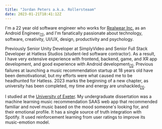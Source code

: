 ```yaml
---
title: "Jordan Peters a.k.a. Rollersteaam"
date: 2023-01-21T18:41:12Z
---
```


I'm a 22 year old software engineer who works for [Realwear Inc.](https://www.realwear.com/) as an Android Engineer<sub>[[1]](../../blogs/whoami/)</sub>, and I'm fanatically passionate about technology, software, creativity, UI/UX, design, productivity and psychology.

Previously Senior Unity Developer at SimplyVideo and Senior Full Stack Developer at Hatless Studios (student-led software contractor). As a result, I have very extensive experience with frontend, backend, game, and XR app development, and good experience with Android development<sub>[[1]](../../blogs/whoami/)</sub>. Previous failures at launching a music recommendation startup at 18 years old have been demotivational, but my efforts were what caused me to be headhunted for Hatless. 2023 marks the beginning of a new chapter, as university has been completed, my time and energy are unshackled<sub>[[1]](../../blogs/whoami/)</sub>.

I studied at the [University of Exeter](https://www.exeter.ac.uk/study/undergraduate/). My undergraduate dissertation was a machine learning music recommendation SAAS web app that recommended familiar and novel music based on the mood someone's looking for, and their emotional profile. It has a single source of truth integration with Spotify. It used reinforcement learning from user ratings to improve its music-emotion model.

